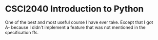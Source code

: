 # CSCI2040 Introduction to Python
One of the best and most useful course I have ever take. 
Except that I got A- because I didn't implement a feature that was not mentioned in the specification ffs.
